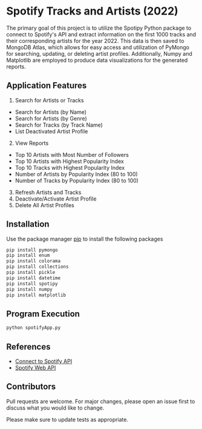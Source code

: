 # Spotify Tracks and Artists (2022)

The primary goal of this project is to utilize the Spotipy Python package to connect to Spotify's API and extract information on the first 1000 tracks and their corresponding artists for the year 2022. This data is then saved to MongoDB Atlas, which allows for easy access and utilization of PyMongo for searching, updating, or deleting artist profiles. Additionally, Numpy and Matplotlib are employed to produce data visualizations for the generated reports.

## Application Features
1. Search for Artists or Tracks
* Search for Artists (by Name)
* Search for Artists (by Genre)
* Search for Tracks (by Track Name)
* List Deactivated Artist Profile
2. View Reports
* Top 10 Artists with Most Number of Followers
* Top 10 Artists with Highest Popularity Index
* Top 10 Tracks with Highest Popularity Index
* Number of Artists by Popularity Index (80 to 100)
* Number of Tracks by Popularity Index (80 to 100)
3. Refresh Artists and Tracks
4. Deactivate/Activate Artist Profile
5. Delete All Artist Profiles

## Installation

Use the package manager [pip](https://pip.pypa.io/en/stable/) to install the following packages
```bash
pip install pymongo
pip install enum
pip install colorama
pip install collections
pip install pickle
pip install datetime
pip install spotipy
pip install numpy
pip install matplotlib
```

## Program Execution
```bash
python spotifyApp.py
```

## References

* [Connect to Spotify API](https://cran.r-project.org/web/packages/spotidy/vignettes/Connecting-with-the-Spotify-API.html)
* [Spotify Web API](https://developer.spotify.com/documentation/web-api/reference/#/)

## Contributors

Pull requests are welcome. For major changes, please open an issue first to discuss what you would like to change.

Please make sure to update tests as appropriate.
